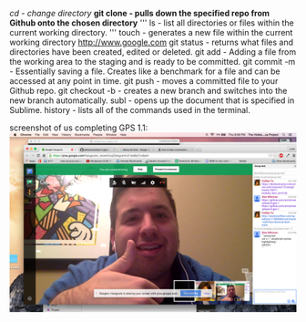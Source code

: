 *cd - change directory*
**git clone - pulls down the specified repo from Github onto the chosen directory**
''' ls - list all directories or files within the current working directory. '''
touch - generates a new file within the current working directory <http://www.google.com>
git status - returns what files and directories have been created, edited or deleted.
git add - Adding a file from the working area to the staging and is ready to be committed.
git commit -m - Essentially saving a file.  Creates like a benchmark for a file and can be accessed at any point in time.
git push - moves a committed file to your Github repo.
git checkout -b - creates a new branch and switches into the new branch automatically.
subl - opens up the document that is specified in Sublime.
history - lists all of the commands used in the terminal.

screenshot of us completing GPS 1.1: ![guided gps photo](screenshot.png)